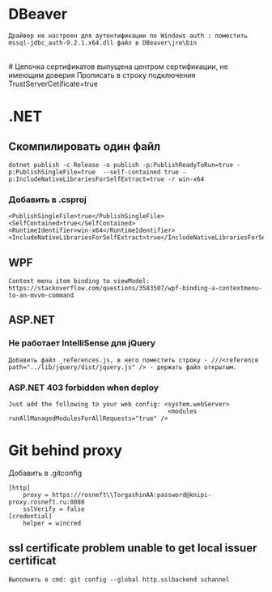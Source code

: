 # DBeaver
	Драйвер не настроен для аутентификации по Windows auth : поместить mssql-jdbc_auth-9.2.1.x64.dll файл в DBeaver\jre\bin

<br/>
# Цепочка сертификатов выпущена центром сертификации, не имеющим доверия
	Прописать в строку подключения TrustServerCetificate=true

# .NET
## Скомпилировать один файл
	dotnet publish -c Release -o publish -p:PublishReadyToRun=true -p:PublishSingleFile=true  --self-contained true -p:IncludeNativeLibrariesForSelfExtract=true -r win-x64  
	
### Добавить в .csproj
	<PublishSingleFile>true</PublishSingleFile>
	<SelfContained>true</SelfContained>
	<RuntimeIdentifier>win-x64</RuntimeIdentifier>
	<IncludeNativeLibrariesForSelfExtract>true</IncludeNativeLibrariesForSelfExtract>
## WPF
	Context menu item binding to viewModel: https://stackoverflow.com/questions/3583507/wpf-binding-a-contextmenu-to-an-mvvm-command

## ASP.NET 
### Не работает IntelliSense для jQuery
	Добавить файл _references.js, в него поместить строку - ///<reference path="../lib/jquery/dist/jquery.js" /> - держать файл открытым.

### ASP.NET 403 forbidden when deploy
 	Just add the following to your web config: <system.webServer> 
                                                <modules runAllManagedModulesForAllRequests="true" /> 
                                                                                   
# Git behind proxy
Добавить в .gitconfig

	[http]
		proxy = https://rosneft\\TorgashinAA:password@knipi-proxy.rosneft.ru:8080
		sslVerify = false
	[credential]
		helper = wincred
	
## ssl certificate problem unable to get local issuer certificat
	Выполнить в cmd: git config --global http.sslbackend schannel
	
